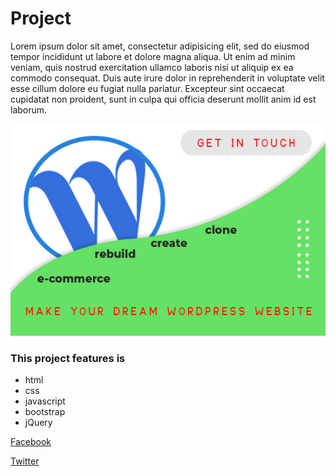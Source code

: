 
# Project

Lorem ipsum dolor sit amet, consectetur adipisicing elit, sed do eiusmod
tempor incididunt ut labore et dolore magna aliqua. Ut enim ad minim veniam,
quis nostrud exercitation ullamco laboris nisi ut aliquip ex ea commodo
consequat. Duis aute irure dolor in reprehenderit in voluptate velit esse
cillum dolore eu fugiat nulla pariatur. Excepteur sint occaecat cupidatat non
proident, sunt in culpa qui officia deserunt mollit anim id est laborum.


<img src="asset/image/fiverr18.jpg">


 ### This project features is

 - html
 - css
 - javascript
 - bootstrap
 - jQuery

 [Facebook](https://facebook.com/abufattal.pranto)

 [Twitter](https://twitter.com/@mahmud9710)
